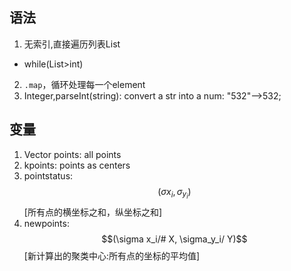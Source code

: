 ## 语法
1. 无索引,直接遍历列表List
- while(List>int)
2. `.map`，循环处理每一个element
3. Integer,parseInt(string): convert a str into a num: "532"-->532;
## 变量
1. Vector points: all points
2. kpoints: points as centers
3. pointstatus: $$(\sigma x_i, \sigma_y_i)$$[所有点的横坐标之和，纵坐标之和]
4. newpoints: $$(\sigma x_i/# X, \sigma_y_i/ Y)$$[新计算出的聚类中心:所有点的坐标的平均值]
